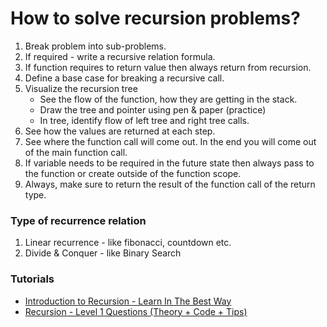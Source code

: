 # How to solve recursion problems?

1. Break problem into sub-problems.
2. If required - write a recursive relation formula.
3. If function requires to return value then always return from recursion.
4. Define a base case for breaking a recursive call.
5. Visualize the recursion tree
   - See the flow of the function, how they are getting in the stack.
   - Draw the tree and pointer using pen & paper (practice)
   - In tree, identify flow of left tree and right tree calls.
6. See how the values are returned at each step.
7. See where the function call will come out. In the end you will come out of the main function call.
8. If variable needs to be required in the future state then always pass to the function or create outside of the function scope.
9. Always, make sure to return the result of the function call of the return type.

### Type of recurrence relation

1. Linear recurrence - like fibonacci, countdown etc.
2. Divide & Conquer - like Binary Search

### Tutorials

- [Introduction to Recursion - Learn In The Best Way](https://www.youtube.com/watch?v=M2uO2nMT0Bk&ab_channel=KunalKushwaha)
- [Recursion - Level 1 Questions (Theory + Code + Tips)](https://www.youtube.com/watch?v=JxILxTwHukM&ab_channel=KunalKushwaha)
